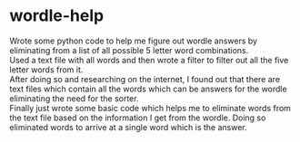 # wordle-help
Wrote some python code to help me figure out wordle answers by eliminating from a list of all possible 5 letter word combinations.
<br>
Used a text file with all words and then wrote a filter to filter out all the five letter words from it.
<br>
After doing so and researching on the internet, I found out that there are text files which contain all the words which can be answers for the wordle eliminating the need for the sorter.
<br>
Finally just wrote some basic code which helps me to eliminate words from the text file based on the information I get from the wordle. Doing so eliminated words to arrive at a single word which is the answer.

